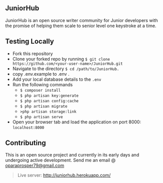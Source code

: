 ## JuniorHub

JuniorHub is an open source writer community for Junior developers with the promise of helping
them scale to senior level one keystroke at a time.

## Testing Locally
- Fork this repository
- Clone your forked repo by running `$ git clone https://github.com/<your-user-name>/JuniorHub.git`
- Navigate to the directory `$ cd /path/to/JuniorHub.`
- copy .env.example to .env .
- Add your local database details to the `.env`
- Run the following commands
    - `$ composer install`
    - `$ php artisan key:generate`
    - `$ php artisan config:cache`
    - `$ php artisan migrate` 
    - `>php artisan storage:link`
    - `$ php artisan serve`
- Open your browser tab and load the application on port 8000: `localhost:8000`

## Contributing
This is an open source project and currently in its early days and undergoing active development.
Send me an email @ oparaprosper79@gmail.com

> Live server: http://juniorhub.herokuapp.com/
